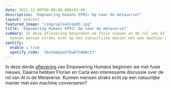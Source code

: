 ```yaml
---
date: 2021-12-08T00:00:00.000+01:00
description: 'Empowering Humans EP03: Op naar de metaverse?'
layout: podcast
featured_image: "/img/upload/ep03.jpg"
title: 'Empowering Humans EP03: Op naar de metaverse?'
summary: In deze aflevering bespreken we fusie nieuws en de rol van AI in de Metaverse.
  Kunnen mensen straks echt op een natuurlijke manier met een machine converseren?
spotify:
  enable : true
  spotify_code: '3Xe3oWqaaGTDw07nAKBcIt'
---
```

In deze derde [aflevering ](https://beyondvoice.fm/podcast/ep03-op-naar-de-metaverse/)van Empowering Humans beginnen we met fusie nieuws. Daarna hebben Florian en Carla een interessante discussie over de rol van AI in de Metaverse. Kunnen mensen straks echt op een natuurlijke manier met een machine converseren?